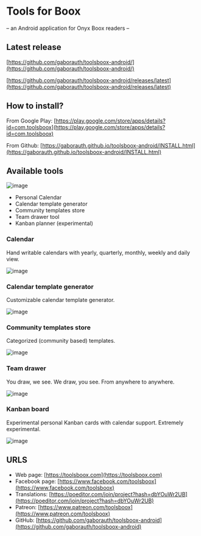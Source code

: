 # Tools for Boox

– an Android application for Onyx Boox readers –

## Latest release

[https://github.com/gaborauth/toolsboox-android/](https://github.com/gaborauth/toolsboox-android/)

[https://github.com/gaborauth/toolsboox-android/releases/latest](https://github.com/gaborauth/toolsboox-android/releases/latest)

## How to install?

From Google Play: [https://play.google.com/store/apps/details?id=com.toolsboox](https://play.google.com/store/apps/details?id=com.toolsboox)

From Github: [https://gaborauth.github.io/toolsboox-android/INSTALL.html](https://gaborauth.github.io/toolsboox-android/INSTALL.html)

## Available tools

![image](https://user-images.githubusercontent.com/16724720/195287594-ae43d5be-73f7-43a7-aa69-faa826889a15.png)

- Personal Calendar
- Calendar template generator
- Community templates store
- Team drawer tool
- Kanban planner (experimental)

### Calendar

Hand writable calendars with yearly, quarterly, monthly, weekly and daily view.

![image](https://user-images.githubusercontent.com/16724720/197599107-5bab6506-d856-42d8-aab6-10947cdec1b6.png)

### Calendar template generator

Customizable calendar template generator.

![image](https://user-images.githubusercontent.com/16724720/195287157-421d4dd0-0459-42d6-a57e-4b0098d75f24.png)

### Community templates store

Categorized (community based) templates.

![image](https://user-images.githubusercontent.com/16724720/195696626-53d0c603-ee0d-4391-898f-fa95a48037eb.png)

### Team drawer

You draw, we see. We draw, you see. From anywhere to anywhere.

![image](https://user-images.githubusercontent.com/16724720/195288600-14d10269-c980-4bce-92be-d97314eb7b08.png)

### Kanban board

Experimental personal Kanban cards with calendar support. Extremely experimental.

![image](https://user-images.githubusercontent.com/16724720/195289872-834565a0-835f-4cf9-8ee8-d7a30c21bf6a.png)

## URLS

* Web page: [https://toolsboox.com](https://toolsboox.com)
* Facebook page: [https://www.facebook.com/toolsboox](https://www.facebook.com/toolsboox)
* Translations: [https://poeditor.com/join/project?hash=dbYOuWr2UB](https://poeditor.com/join/project?hash=dbYOuWr2UB)
* Patreon: [https://www.patreon.com/toolsboox](https://www.patreon.com/toolsboox)
* GitHub: [https://github.com/gaborauth/toolsboox-android](https://github.com/gaborauth/toolsboox-android)
